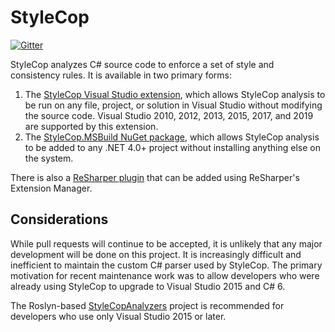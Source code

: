 # StyleCop

[![Gitter](https://badges.gitter.im/Join%20Chat.svg)](https://gitter.im/StyleCop/StyleCop?utm_source=badge&utm_medium=badge&utm_campaign=pr-badge&utm_content=badge)

StyleCop analyzes C# source code to enforce a set of style and consistency rules. It is available in two primary forms:

1. The [StyleCop Visual Studio extension](https://visualstudiogallery.msdn.microsoft.com/5441d959-387f-4cb2-a8c0-9998dd1fa49f), which allows StyleCop analysis to be run on any file, project, or solution in Visual Studio without modifying the source code. Visual Studio 2010, 2012, 2013, 2015, 2017, and 2019 are supported by this extension.
2. The [StyleCop.MSBuild NuGet package](https://www.nuget.org/packages/StyleCop.MSBuild), which allows StyleCop analysis to be added to any .NET 4.0+ project without installing anything else on the system.

There is also a [ReSharper plugin](https://github.com/StyleCop/StyleCop.ReSharper) that can be added using ReSharper's Extension Manager.

## Considerations

While pull requests will continue to be accepted, it is unlikely that any major development will be done on this project. It is increasingly difficult and inefficient to maintain the custom C# parser used by StyleCop. The primary motivation for recent maintenance work was to allow developers who were already using StyleCop to upgrade to Visual Studio 2015 and C# 6.

The Roslyn-based [StyleCopAnalyzers](https://github.com/DotNetAnalyzers/StyleCopAnalyzers) project is recommended for developers who use only Visual Studio 2015 or later.

